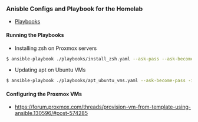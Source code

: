 ### Anisble Configs and Playbook for the Homelab

- [Playbooks](https://docs.ansible.com/ansible/latest/playbook_guide/playbooks_intro.html)

#### Running the Playbooks

- Installing zsh on Proxmox servers
```bash
$ ansible-playbook ./playbooks/install_zsh.yaml --ask-pass --ask-become-pass -i ./inventory/hosts
```

- Updating apt on Ubuntu VMs
```bash
$ ansible-playbook ./playbooks/apt_ubuntu_vms.yaml --ask-become-pass -i ./inventory/hosts
```

#### Configuring the Proxmox VMs

- https://forum.proxmox.com/threads/provision-vm-from-template-using-ansible.130596/#post-574285
